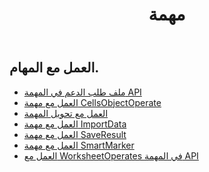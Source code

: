 ﻿---
title: مهمة
second_title: Aspose.Cells Cloud Documen
type: docs
url: /ar/tasks/
aliases: [/working-with-tasks/]
keywords: REST API, task, spreadsheets, exce
description: "Cells.Cloud API لـ Excel التشغيل: تشغيل Excel بالمهام"
weight: 100
kwords: Excel، Office السحابة، REST API، جدول بيانات، PDF، CSV، Json، Markdown، المهام
---
## العمل مع المهام.


- [ملف طلب الدعم في المهمة API](/cells/ar/support-request-file-in-task-api/)
- [العمل مع مهمة CellsObjectOperate](/cells/ar/working-with-cellsobjectoperate-task/)
- [العمل مع تحويل المهمة](/cells/ar/working-with-convert-task/)
- [العمل مع مهمة ImportData](/cells/ar/working-with-importdata-task/)
- [العمل مع مهمة SaveResult](/cells/ar/working-with-saveresult-task/)
- [العمل مع مهمة SmartMarker](/cells/ar/working-with-smartmarker-task/)
- [العمل مع WorksheetOperates في المهمة API](/cells/ar/working-with-worksheetoperates-in-task-api/)
